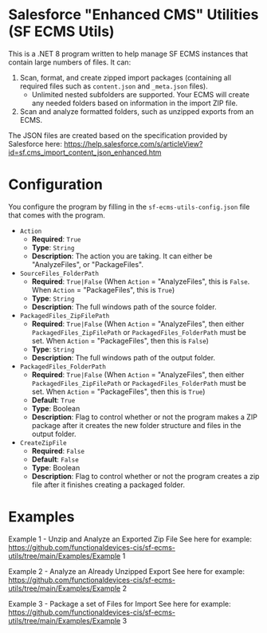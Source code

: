 # Salesforce "Enhanced CMS" Utilities (SF ECMS Utils)
 
This is a .NET 8 program written to help manage SF ECMS instances that contain large numbers of files. It can:

1. Scan, format, and create zipped import packages (containing all required files such as `content.json` and `_meta.json` files).
   * Unlimited nested subfolders are supported. Your ECMS will create any needed folders based on information in the import ZIP file.
3. Scan and analyze formatted folders, such as unzipped exports from an ECMS.

The JSON files are created based on the specification provided by Salesforce here: https://help.salesforce.com/s/articleView?id=sf.cms_import_content_json_enhanced.htm

# Configuration

You configure the program by filling in the `sf-ecms-utils-config.json` file that comes with the program.

* `Action`
  * **Required**: `True`
  * **Type**: `String`
  * **Description**: The action you are taking. It can either be "AnalyzeFiles", or "PackageFiles".
* `SourceFiles_FolderPath`
  * **Required**: `True|False` (When `Action` = "AnalyzeFiles", this is `False`. When `Action` = "PackageFiles", this is `True`)
  * **Type**: `String`
  * **Description**: The full windows path of the source folder.
* `PackagedFiles_ZipFilePath`
  * **Required**: `True|False` (When `Action` = "AnalyzeFiles", then either `PackagedFiles_ZipFilePath` or `PackagedFiles_FolderPath` must be set. When `Action` = "PackageFiles", then this is `False`)
  * **Type**: `String`
  * **Description**: The full windows path of the output folder.
* `PackagedFiles_FolderPath`
  * **Required**: `True|False` (When `Action` = "AnalyzeFiles", then either `PackagedFiles_ZipFilePath` or `PackagedFiles_FolderPath` must be set. When `Action` = "PackageFiles", then this is `True`)
  * **Default**: `True`
  * **Type**: Boolean
  * **Description**: Flag to control whether or not the program makes a ZIP package after it creates the new folder structure and files in the output folder.
* `CreateZipFile`
  * **Required**: `False`
  * **Default**: `False`
  * **Type**: Boolean
  * **Description**: Flag to control whether or not the program creates a zip file after it finishes creating a packaged folder.

# Examples

Example 1 - Unzip and Analyze an Exported Zip File
See here for example: https://github.com/functionaldevices-cis/sf-ecms-utils/tree/main/Examples/Example 1

Example 2 - Analyze an Already Unzipped Export
See here for example: https://github.com/functionaldevices-cis/sf-ecms-utils/tree/main/Examples/Example 2

Example 3 - Package a set of Files for Import
See here for example: https://github.com/functionaldevices-cis/sf-ecms-utils/tree/main/Examples/Example 3
